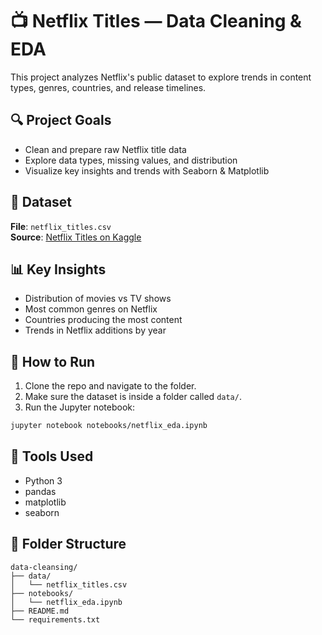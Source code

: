 # 📺 Netflix Titles — Data Cleaning & EDA
This project analyzes Netflix's public dataset to explore trends in content types, genres, countries, and release timelines.

## 🔍 Project Goals
- Clean and prepare raw Netflix title data
- Explore data types, missing values, and distribution
- Visualize key insights and trends with Seaborn & Matplotlib

## 📁 Dataset
**File**: `netflix_titles.csv`  
**Source**: [Netflix Titles on Kaggle](https://www.kaggle.com/shivamb/netflix-shows)

## 📊 Key Insights
- Distribution of movies vs TV shows
- Most common genres on Netflix
- Countries producing the most content
- Trends in Netflix additions by year

## 🚀 How to Run
1. Clone the repo and navigate to the folder.
2. Make sure the dataset is inside a folder called `data/`.
3. Run the Jupyter notebook:

```bash
jupyter notebook notebooks/netflix_eda.ipynb
```

## 🧪 Tools Used
- Python 3
- pandas
- matplotlib
- seaborn

## 📌 Folder Structure
```
data-cleansing/
├── data/
│   └── netflix_titles.csv
├── notebooks/
│   └── netflix_eda.ipynb
├── README.md
└── requirements.txt 
```
